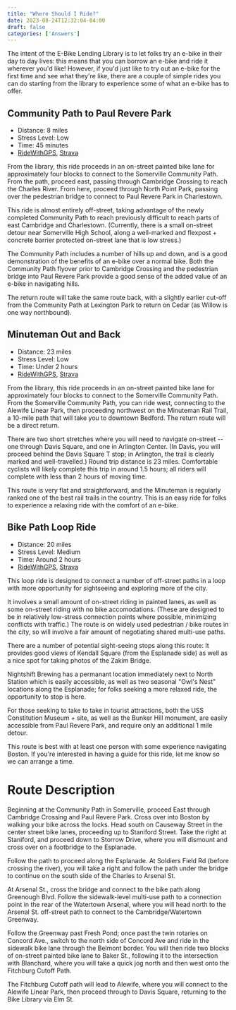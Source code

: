 ```yaml
---
title: "Where Should I Ride?"
date: 2023-08-24T12:32:04-04:00
draft: false
categories: ['Answers']
---
```


The intent of the E-Bike Lending Library is to let folks try an e-bike in their day to day lives: this means that you can borrow an e-bike and ride it wherever you'd like! However, if you'd just like to try out an e-bike for the first time and see what they're like, there are a couple of simple rides you can do starting from the library to experience some of what an e-bike has to offer.

Community Path to Paul Revere Park
----------------------------------
* Distance: 8 miles
* Stress Level: Low
* Time: 45 minutes
* [RideWithGPS](https://ridewithgps.com/routes/44182939), [Strava](https://www.strava.com/routes/3129827344108849596)

From the library, this ride proceeds in an on-street painted bike lane for 
approximately four blocks to connect to the Somerville Community Path. From
the path, proceed east, passing through Cambridge Crossing to reach the Charles River. From here, proceed through North Point Park, passing over the pedestrian
bridge to connect to Paul Revere Park in Charlestown. 

This ride is almost entirely off-street, taking advantage of the newly
completed Community Path to reach previously difficult to reach parts of east
Cambridge and Charlestown. (Currently, there is a small on-street detour near
Somerville High School, along a well-marked and flexpost + concrete barrier
protected on-street lane that is low stress.)

The Community Path includes a number of hills up and down, and is a good 
demonstration of the benefits of an e-bike over a normal bike. Both the
Community Path flyover prior to Cambridge Crossing and the pedestrian bridge
into Paul Revere Park provide a good sense of the added value of an e-bike in
navigating hills.

The return route will take the same route back, with a slightly earlier cut-off
from the Community Path at Lexington Park to return on Cedar (as Willow is one
way northbound).

Minuteman Out and Back
----------------------
* Distance: 23 miles
* Stress Level: Low
* Time: Under 2 hours
* [RideWithGPS](https://ridewithgps.com/routes/44182904), [Strava](https://www.strava.com/routes/3129821415046460004)

From the library, this ride proceeds in an on-street painted bike lane for 
approximately four blocks to connect to the Somerville Community Path. From
the Somerville Community Path, you can ride west, connecting to the 
Alewife Linear Park, then proceeding northwest on the Minuteman Rail Trail, a
10-mile path that will take you to downtown Bedford. The return route will be
a direct return.

There are two short stretches where you will need to navigate on-street -- one
through Davis Square, and one in Arlington Center. (In Davis, you will proceed 
behind the Davis Square T stop; in Arlington, the trail is clearly marked and
well-travelled.) Round trip distance is 23 miles. Comfortable cyclists will
likely complete this trip in around 1.5 hours; all riders will complete with
less than 2 hours of moving time.

This route is very flat and straightforward, and the Minuteman is regularly
ranked one of the best rail trails in the country. This is an easy ride for 
folks to experience a relaxing ride with the comfort of an e-bike.



Bike Path Loop Ride
-------------------
* Distance: 20 miles
* Stress Level: Medium
* Time: Around 2 hours
* [RideWithGPS](https://ridewithgps.com/routes/44183053), [Strava](https://www.strava.com/routes/3129828503772835260)

This loop ride is designed to connect a number of off-street paths in a loop
with more opportunity for sightseeing and exploring more of the city. 

It involves a small amount of on-street riding in painted lanes, as well as
some on-street riding with no bike accomodations. (These are designed to be in
relatively low-stress connection points where possible, minimizing conflicts
with traffic.) The route is on widely used pedestrian / bike routes in the
city, so will involve a fair amount of negotiating shared multi-use paths.

There are a number of potential sight-seeing stops along this route: It
provides good views of Kendall Square (from the Esplanade side) as well as a
nice spot for taking photos of the Zakim Bridge.

Nightshift Brewing has a permanant location immediately next to North Station
which is easily accessible, as well as two seasonal "Owl's Nest" locations
along the Esplanade; for folks seeking a more relaxed ride, the opportunity
to stop is here.

For those seeking to take to take in tourist attractions, both the USS
Constitution Museum + site, as well as the Bunker Hill monument, are easily
accessible from Paul Revere Park, and require only an additional 1 mile detour.

This route is best with at least one person with some experience navigating
Boston. If you're interested in having a guide for this ride, let me know so
we can arrange a time.

Route Description
=================

Beginning at the Community Path in Somerville, proceed East through Cambridge
Crossing and Paul Revere Park. Cross over into Boston by walking your bike
across the locks. Head south on Causeway Street in the center street bike
lanes, proceeding up to Staniford Street. Take the right at Staniford, and 
proceed down to Storrow Drive, where you will dismount and cross over on a
footbridge to the Esplanade.

Follow the path to proceed along the Esplanade. At Soldiers Field Rd (before crossing the river), you will take a right and follow the path under the bridge to continue on the south side of the Charles to Arsenal St.

At Arsenal St., cross the bridge and connect to the bike path along Greenough 
Blvd. Follow the sidewalk-level multi-use path to a connection point in the 
rear of the Watertown Arsenal, where you will head north to the Arsenal St.
off-street path to connect to the Cambridge/Watertown Greenway.

Follow the Greenway past Fresh Pond; once past the twin rotaries on Concord 
Ave., switch to the north side of Concord Ave and ride in the sidewalk bike 
lane through the Belmont border. You will then ride two blocks of on-street
painted bike lane to Baker St., following it to the intersection with
Blanchard, where you will take a quick jog north and then west onto the
Fitchburg Cutoff Path.

The Fitchburg Cutoff path will lead to Alewife, where you will connect to
the Alewife Linear Park, then proceed through to Davis Square, returning
to the Bike Library via Elm St.


